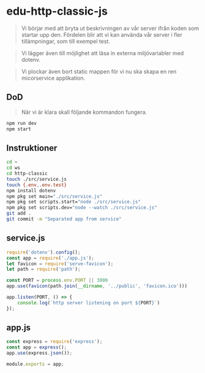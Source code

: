 # edu-http-classic-js

> Vi börjar med att bryta ut beskrivningen av vår server ifrån koden som startar upp den. Fördelen blir att vi kan använda vår server i fler tillämpningar, som till exempel test. 

> Vi lägger även till möjlighet att läsa in externa miljövariabler med dotenv.

> Vi plockar även bort static mappen för vi nu ska skapa en ren micorservice applikation.

## DoD

> När vi är klara skall följande kommandon fungera.

```bash
npm run dev
npm start
```

## Instruktioner

```bash
cd ~
cd ws
cd http-classic
touch ./src/service.js
touch {.env,.env.test}
npm install dotenv
npm pkg set main="./src/service.js"
npm pkg set scripts.start="node ./src/service.js"
npm pkg set scripts.dev="node --watch ./src/service.js"
git add .
git commit -m "Separated app from service"
```

## service.js

```js
require('dotenv').config();
const app = require('./app.js');
let favicon = require('serve-favicon');
let path = require('path');

const PORT = process.env.PORT || 3000
app.use(favicon(path.join(__dirname, '../public', 'favicon.ico')))

app.listen(PORT, () => {
    console.log(`http server listening on port ${PORT}`)
});
```

## app.js

```js
const express = require('express');
const app = express();
app.use(express.json());

module.exports = app;
```
